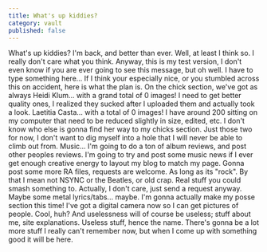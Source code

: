 ```yaml
---
title: What's up kiddies?
category: vault
published: false
---
```


What's up kiddies? I'm back, and better than ever. Well, at least I think so.
I really don't care what you think. Anyway, this is my test version, I don't
even know if you are ever going to see this message, but oh well. I have to
type something here... If I think your especially nice, or you stumbled across
this on accident, here is what the plan is. On the chick section, we've got as
always Heidi Klum... with a grand total of 0 images! I need to get better
quality ones, I realized they sucked after I uploaded them and actually took a
look. Laetitia Casta... with a total of 0 images! I have around 200 sitting on
my computer that need to be reduced slightly in size, edited, etc. I don't
know who else is gonna find her way to my chicks section. Just those two for
now, I don't want to dig myself into a hole that I will never be able to climb
out from. Music... I'm going to do a ton of album reviews, and post other
peoples reviews. I'm going to try and post some music news if I ever get
enough creative energy to layout my blog to match my page. Gonna post some
more RA files, requests are welcome. As long as its "rock". By that I mean not
NSYNC or the Beatles, or old crap. Real stuff you could smash something to.
Actually, I don't care, just send a request anyway. Maybe some metal
lyrics/tabs... maybe. I'm gonna actually make my posse section this time! I've
got a digital camera now so I can get pictures of people. Cool, huh? And
uselessness will of course be useless; stuff about me, site explanations.
Useless stuff, hence the name. There's gonna be a lot more stuff I really
can't remember now, but when I come up with something good it will be here.
